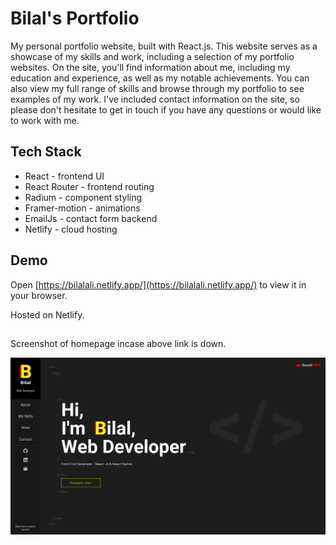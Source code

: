 # Bilal's Portfolio

My personal portfolio website, built with React.js. This website serves as a showcase of my skills and work, including a selection of my portfolio websites. On the site, you'll find information about me, including my education and experience, as well as my notable achievements. You can also view my full range of skills and browse through my portfolio to see examples of my work. I've included contact information on the site, so please don't hesitate to get in touch if you have any questions or would like to work with me.

## Tech Stack

- React - frontend UI
- React Router - frontend routing
- Radium - component styling
- Framer-motion - animations
- EmailJs - contact form backend
- Netlify - cloud hosting

## Demo

Open [https://bilalali.netlify.app/](https://bilalali.netlify.app/) to view it in your browser.

Hosted on Netlify.

##

Screenshot of homepage incase above link is down.

![](https://github.com/bilalalirizvi/my-portfolio/blob/master/portfolio.png)
